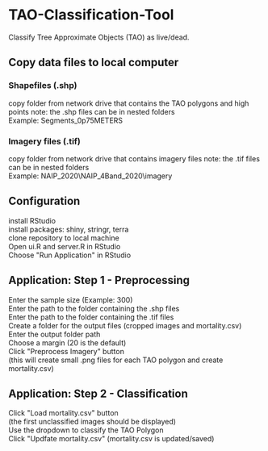 # TAO-Classification-Tool

Classify Tree Approximate Objects (TAO) as live/dead. 

## Copy data files to local computer  

### Shapefiles (.shp)  
copy folder from network drive that contains the TAO polygons and high points 
note: the .shp files can be in nested folders  
Example: Segments_0p75METERS

### Imagery files  (.tif)
copy folder from network drive that contains imagery files 
note: the .tif files can be in nested folders  
Example: NAIP_2020\NAIP_4Band_2020\imagery

## Configuration
install RStudio  
install packages: shiny, stringr, terra  
clone repository to local machine  
Open ui.R and server.R in RStudio  
Choose "Run Application" in RStudio  

## Application: Step 1 - Preprocessing
Enter the sample size (Example: 300)  
Enter the path to the folder containing the .shp files  
Enter the path to the folder containing the .tif files  
Create a folder for the output files (cropped images and mortality.csv)  
Enter the output folder path  
Choose a margin (20 is the default)  
Click "Preprocess Imagery" button  
(this will create small .png files for each TAO polygon and create mortality.csv)  

## Application: Step 2 - Classification  
Click "Load mortality.csv" button  
(the first unclassified images should be displayed)  
Use the dropdown to classify the TAO Polygon  
Click "Updfate mortality.csv" 
(mortality.csv is updated/saved)  




